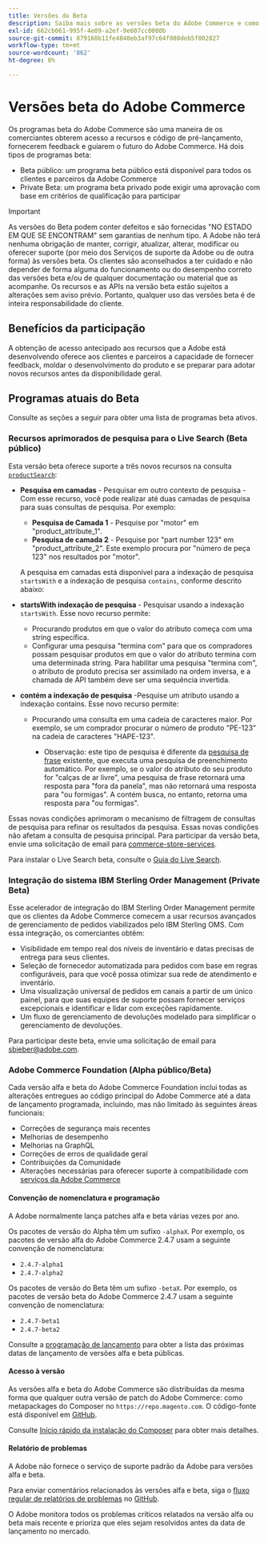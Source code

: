 ```yaml
---
title: Versões do Beta
description: Saiba mais sobre as versões beta do Adobe Commerce e como participar.
exl-id: 662cb061-995f-4e09-a2ef-9e607cc0000b
source-git-commit: 879160b11fe4840eb3af97c64f080deb5f002827
workflow-type: tm+mt
source-wordcount: '862'
ht-degree: 0%

---
```


# Versões beta do Adobe Commerce

Os programas beta do Adobe Commerce são uma maneira de os comerciantes obterem acesso a recursos e código de pré-lançamento, fornecerem feedback e guiarem o futuro do Adobe Commerce. Há dois tipos de programas beta:

- Beta público: um programa beta público está disponível para todos os clientes e parceiros da Adobe Commerce
- Private Beta: um programa beta privado pode exigir uma aprovação com base em critérios de qualificação para participar

>[!IMPORTANT]
>
>As versões do Beta podem conter defeitos e são fornecidas &quot;NO ESTADO EM QUE SE ENCONTRAM&quot; sem garantias de nenhum tipo. A Adobe não terá nenhuma obrigação de manter, corrigir, atualizar, alterar, modificar ou oferecer suporte (por meio dos Serviços de suporte da Adobe ou de outra forma) às versões beta. Os clientes são aconselhados a ter cuidado e não depender de forma alguma do funcionamento ou do desempenho correto das versões beta e/ou de qualquer documentação ou material que as acompanhe. Os recursos e as APIs na versão beta estão sujeitos a alterações sem aviso prévio. Portanto, qualquer uso das versões beta é de inteira responsabilidade do cliente.

## Benefícios da participação

A obtenção de acesso antecipado aos recursos que a Adobe está desenvolvendo oferece aos clientes e parceiros a capacidade de fornecer feedback, moldar o desenvolvimento do produto e se preparar para adotar novos recursos antes da disponibilidade geral.

## Programas atuais do Beta

Consulte as seções a seguir para obter uma lista de programas beta ativos.

### Recursos aprimorados de pesquisa para o Live Search (Beta público)

Esta versão beta oferece suporte a três novos recursos na consulta [`productSearch`](https://developer.adobe.com/commerce/services/graphql/live-search/product-search/):

- **Pesquisa em camadas** - Pesquisar em outro contexto de pesquisa - Com esse recurso, você pode realizar até duas camadas de pesquisa para suas consultas de pesquisa. Por exemplo:

   - **Pesquisa de Camada 1** - Pesquise por &quot;motor&quot; em &quot;product_attribute_1&quot;.
   - **Pesquisa de camada 2** - Pesquise por &quot;part number 123&quot; em &quot;product_attribute_2&quot;. Este exemplo procura por &quot;número de peça 123&quot; nos resultados por &quot;motor&quot;.

  A pesquisa em camadas está disponível para a indexação de pesquisa `startsWith` e a indexação de pesquisa `contains`, conforme descrito abaixo:

- **startsWith indexação de pesquisa** - Pesquisar usando a indexação `startsWith`. Esse novo recurso permite:

   - Procurando produtos em que o valor do atributo começa com uma string específica.
   - Configurar uma pesquisa &quot;termina com&quot; para que os compradores possam pesquisar produtos em que o valor do atributo termina com uma determinada string. Para habilitar uma pesquisa &quot;termina com&quot;, o atributo de produto precisa ser assimilado na ordem inversa, e a chamada de API também deve ser uma sequência invertida.

- **contém a indexação de pesquisa** -Pesquise um atributo usando a indexação contains. Esse novo recurso permite:

   - Procurando uma consulta em uma cadeia de caracteres maior. Por exemplo, se um comprador procurar o número de produto &quot;PE-123&quot; na cadeia de caracteres &quot;HAPE-123&quot;.

      - Observação: este tipo de pesquisa é diferente da [pesquisa de frase](https://developer.adobe.com/commerce/services/graphql/live-search/product-search/#phrase) existente, que executa uma pesquisa de preenchimento automático. Por exemplo, se o valor do atributo do seu produto for &quot;calças de ar livre&quot;, uma pesquisa de frase retornará uma resposta para &quot;fora da panela&quot;, mas não retornará uma resposta para &quot;ou formigas&quot;. A contém busca, no entanto, retorna uma resposta para &quot;ou formigas&quot;.

Essas novas condições aprimoram o mecanismo de filtragem de consultas de pesquisa para refinar os resultados da pesquisa. Essas novas condições não afetam a consulta de pesquisa principal. Para participar da versão beta, envie uma solicitação de email para [commerce-store-services](mailto:commerce-storefront-services@adobe.com).

Para instalar o Live Search beta, consulte o [Guia do Live Search](https://experienceleague.adobe.com/en/docs/commerce/live-search/install#install-the-live-search-beta).

### Integração do sistema IBM Sterling Order Management (Private Beta)

Esse acelerador de integração do IBM Sterling Order Management permite que os clientes da Adobe Commerce comecem a usar recursos avançados de gerenciamento de pedidos viabilizados pelo IBM Sterling OMS. Com essa integração, os comerciantes obtêm:

- Visibilidade em tempo real dos níveis de inventário e datas precisas de entrega para seus clientes.
- Seleção de fornecedor automatizada para pedidos com base em regras configuráveis, para que você possa otimizar sua rede de atendimento e inventário.
- Uma visualização universal de pedidos em canais a partir de um único painel, para que suas equipes de suporte possam fornecer serviços excepcionais e identificar e lidar com exceções rapidamente.
- Um fluxo de gerenciamento de devoluções modelado para simplificar o gerenciamento de devoluções.

Para participar deste beta, envie uma solicitação de email para [sbieber@adobe.com](mailto:sbieber@adobe.com).

### Adobe Commerce Foundation (Alpha público/Beta)

Cada versão alfa e beta do Adobe Commerce Foundation inclui todas as alterações entregues ao código principal do Adobe Commerce até a data de lançamento programada, incluindo, mas não limitado às seguintes áreas funcionais:

- Correções de segurança mais recentes
- Melhorias de desempenho
- Melhorias na GraphQL
- Correções de erros de qualidade geral
- Contribuições da Comunidade
- Alterações necessárias para oferecer suporte à compatibilidade com [serviços da Adobe Commerce](https://experienceleague.adobe.com/en/docs/commerce/user-guides/home)

#### Convenção de nomenclatura e programação

A Adobe normalmente lança patches alfa e beta várias vezes por ano.

Os pacotes de versão do Alpha têm um sufixo `-alphaX`. Por exemplo, os pacotes de versão alfa do Adobe Commerce 2.4.7 usam a seguinte convenção de nomenclatura:

- `2.4.7-alpha1`
- `2.4.7-alpha2`

Os pacotes de versão do Beta têm um sufixo `-betaX`. Por exemplo, os pacotes de versão beta do Adobe Commerce 2.4.7 usam a seguinte convenção de nomenclatura:

- `2.4.7-beta1`
- `2.4.7-beta2`

Consulte a [programação de lançamento](schedule.md) para obter a lista das próximas datas de lançamento de versões alfa e beta públicas.

#### Acesso à versão

As versões alfa e beta do Adobe Commerce são distribuídas da mesma forma que qualquer outra versão de patch do Adobe Commerce: como metapackages do Composer no `https://repo.magento.com`. O código-fonte está disponível em [GitHub](https://github.com/magento/magento2).

Consulte [Início rápido da instalação do Composer](../installation/composer.md) para obter mais detalhes.

#### Relatório de problemas

A Adobe não fornece o serviço de suporte padrão da Adobe para versões alfa e beta.

Para enviar comentários relacionados às versões alfa e beta, siga o [fluxo regular de relatórios de problemas](https://developer.adobe.com/commerce/contributor/guides/code-contributions/) no [GitHub](https://github.com/magento/magento2).

O Adobe monitora todos os problemas críticos relatados na versão alfa ou beta mais recente e prioriza que eles sejam resolvidos antes da data de lançamento no mercado.
